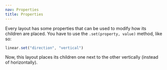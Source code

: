```yaml
---
nav: Properties
title: Properties
---
```


Every layout has some properties that can be used to modify how its children are placed. You have to use the `.set(property, value)` method, like so:

```javascript
linear.set("direction", "vertical")
```

Now, this layout places its children one next to the other vertically (instead of horizontally).
